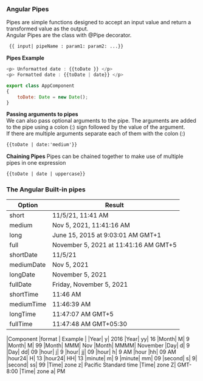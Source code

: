 ### Angular Pipes
Pipes are simple functions designed to accept an input value and return a transformed value as the output.     
Angular Pipes are the class with @Pipe decorator.
```html
 {{ input| pipeName : param1: param2: ...}}
```

__Pipes Example__    
```javascript 
<p> Unformatted date : {{toDate }} </p>
<p> Formatted date : {{toDate | date}} </p>

export class AppComponent 
{  
    toDate: Date = new Date(); 
}
```

__Passing arguments to pipes__     
We can also pass optional arguments to the pipe. The arguments are added to the pipe using a colon (:) sign followed by the value of the argument.     
If there are multiple arguments separate each of them with the colon (:)
```html 
{{toDate | date:'medium'}}
```

__Chaining Pipes__
Pipes can be chained together to make use of multiple pipes in one expression
```html 
{{toDate | date | uppercase}}
```

### The Angular Built-in pipes


| Option |   Result|
|----       |---------------|
|  short    |11/5/21, 11:41 AM     |
|  medium    |Nov 5, 2021, 11:41:16 AM     |
|  long    |  June 15, 2015 at 9:03:01 AM GMT+1    |
|  full    |  November 5, 2021 at 11:41:16 AM GMT+5    |
|  shortDate    |11/5/21     |
|  mediumDate    |Nov 5, 2021   |
|  longDate    |  November 5, 2021   |
|  fullDate    |  Friday, November 5, 2021    |
|  shortTime    |11:46 AM   |
|  mediumTime    |11:46:39 AM  |
|  longTime    |  11:47:07 AM GMT+5   |
|  fullTime    |  11:47:48 AM GMT+05:30    |



|Component	|format	| Example |
|Year|	y|	2016
|Year|	yy|	16
|Month|	M|	9
|Month|	M|	99
|Month|	MMM|	Nov
|Month|	MMMM|	November
|Day|	d|	9
|Day|	dd|	09
|hour|	j|	9
|hour|	jj|	09
|hour|	h|	9 AM
|hour	|hh|	09 AM
|hour24|	H|	13
|hour24|	HH|	13
|minute|	m|	9
|minute|	mm|	09
|second|	s|	9|
|second|	ss|	99
|Time| zone	z|	Pacific Standard time
|Time| zone	Z|	GMT-8:00
|Time| zone	a|	PM


